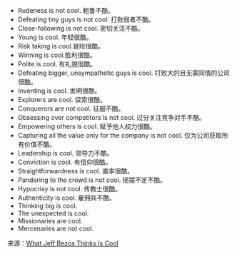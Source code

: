 * Rudeness is not cool. 粗鲁不酷。
* Defeating tiny guys is not cool. 打败弱者不酷。
* Close-following is not cool. 密切关注不酷。
* Young is cool. 年轻很酷。
* Risk taking is cool.冒险很酷。
* Winning is cool.胜利很酷。
* Polite is cool. 有礼貌很酷。
* Defeating bigger, unsympathetic guys is cool. 打败大的且无需同情的公司很酷。
* Inventing is cool. 发明很酷。
* Explorers are cool. 探索很酷。
* Conquerors are not cool. 征服不酷。
* Obsessing over competitors is not cool. 过分关注竞争对手不酷。
* Empowering others is cool. 赋予他人权力很酷。
* Capturing all the value only for the company is not cool. 仅为公司获取所有价值不酷。
* Leadership is cool. 领导力不酷。
* Conviction is cool. 有信仰很酷。
* Straightforwardness is cool. 直率很酷。
* Pandering to the crowd is not cool. 摇摆不定不酷。
* Hypocrisy is not cool. 传教士很酷。
* Authenticity is cool. 雇佣兵不酷。
* Thinking big is cool.
* The unexpected is cool.
* Missionaries are cool.
* Mercenaries are not cool.



来源：[What Jeff Bezos Thinks Is Cool](https://www.schlaf.me/thoughts/2014/03/15/what-jeff-bezos-thinks-is-cool) 